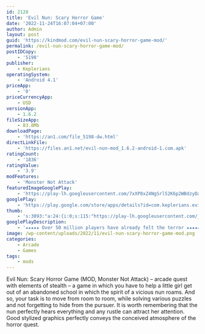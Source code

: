 ```yaml
---
id: 2128
title: 'Evil Nun: Scary Horror Game'
date: '2022-11-24T16:07:04+07:00'
author: Admin
layout: post
guid: 'https://kindmod.com/evil-nun-scary-horror-game-mod/'
permalink: /evil-nun-scary-horror-game-mod/
postIDCopy:
    - '5198'
publisher:
    - Keplerians
operatingSystem:
    - 'Android 4.1'
priceApp:
    - '0'
priceCurrencyApp:
    - USD
versionApp:
    - 1.6.2
fileSizeApp:
    - 83.8Mb
downloadPage:
    - 'https://an1.com/file_5198-dw.html'
directLinkFile:
    - 'https://files.an1.net/evil-nun-mod_1.6.2-android-1.com.apk'
ratingCount:
    - '1836'
ratingValue:
    - '3.9'
modFeatures:
    - 'Monster Not Attack'
featuredImageGooglePlay:
    - 'https://play-lh.googleusercontent.com/7xXP8xZ4NgSrl52K6p2WBdzyDampt-ePshMA61MiqWFkDfuiRwmWG8o2zLlL4R0yiT7A'
googlePlay:
    - 'https://play.google.com/store/apps/details?id=com.keplerians.evilnun'
thumb:
    - 's:3093:"a:24:{i:0;s:115:"https://play-lh.googleusercontent.com/_85FDIa5I9s4aymvN9VHwL4BmbWsAafXP55u9e35unz-DpURW9tKPtxsQ1g8Y36jeVg=w526-h296";i:1;s:114:"https://play-lh.googleusercontent.com/zi46f5Yar7BM1isOsIU0wjKqAdRqS8qnFO3Fw5gk7NvrNWP3sG1tYJjGsRPgEgsQoQ=w526-h296";i:2;s:115:"https://play-lh.googleusercontent.com/DgmrI2FhmUOy6KoeY4jFnr7XH-eQt__aOuytRhDGRU5ymCdYN9jp4D6-Pastsd3XnZc=w526-h296";i:3;s:116:"https://play-lh.googleusercontent.com/ERuCEZe6Cf0kclzGUIGnxqv-JGhvO6wrNriT8JiJs24-1bXlhqG45pL2pWAA47mq27fm=w526-h296";i:4;s:115:"https://play-lh.googleusercontent.com/mMURSgEkl8qtR13heV3rLZklLMmOaQZLxtuDleaHQPQxWLWGM4335tQKs15ssjTaAZE=w526-h296";i:5;s:116:"https://play-lh.googleusercontent.com/_RR-ZQudEdBqSTca81br2ogQuv5IwEt118ANnqArHE0IIg-hvkgZL019krLRkL04wOVx=w526-h296";i:6;s:115:"https://play-lh.googleusercontent.com/1_QA_g_vTY-VCfd3izil1R-NZpG6sTDax1NB4fIZO133mwQ0m9CXbJxs8zjN2WeZQn4=w526-h296";i:7;s:114:"https://play-lh.googleusercontent.com/LPL86n7p89dWJp4YKngZWPrtJMKiidU1_i_6tYqbWAIoPuegXHn_uCs_kzKZV3bAtA=w526-h296";i:8;s:115:"https://play-lh.googleusercontent.com/luJeoOcPNzDgBD73WUV_K9ek9HtiOFkX0cMo5xKu6i2m2awQQpUVPGuLfe8-MnUQ7QU=w526-h296";i:9;s:115:"https://play-lh.googleusercontent.com/SmafwdnZBvq_d6yRFyNefqepoT8Zc31qmasANggrzYEYw4MVfZAlwGYq8CRKUiQ4mDs=w526-h296";i:10;s:114:"https://play-lh.googleusercontent.com/vgSqJE0ycxxce2nt2PppinOa8yVp9RFXU6BB5u1uoeiJvVCgLPVAOH9CQSHa8YPpig=w526-h296";i:11;s:115:"https://play-lh.googleusercontent.com/wPepUGF80kDQXHi9u1RaoobTe1fpDWtXFuKeN9QpcqVIQ1bp8uHMQjglWNNk1n-8R9A=w526-h296";i:12;s:114:"https://play-lh.googleusercontent.com/xgqratEc7QuNd6bFrelQ2_8fYdJJalEQZQ_XAYPM4regD3v0SYPPSfT9wCTSE61ZvA=w526-h296";i:13;s:116:"https://play-lh.googleusercontent.com/WiqgGTBDIJJWCl3Zbd6BVI04tRip3CS_CHYubZ2kcKHrhzReWu2aqj7dy_VQOVpridC1=w526-h296";i:14;s:116:"https://play-lh.googleusercontent.com/RJzu3ANJu0lNlRcX2QF-FJLBclEQuzJWt9Y9NvsOCLrm0sk2lGQ3cU1yvmv0s-z22ywx=w526-h296";i:15;s:115:"https://play-lh.googleusercontent.com/Ytox7aJD_Ed0GVHSh1uZoDG-Now40HuT5pfkDF5sxVe3a29Q-JcG1E-m1cSzKJ7n8o8=w526-h296";i:16;s:115:"https://play-lh.googleusercontent.com/uZJsGc5iECa5R81fwi4TqHtbVOApofZGyto2hb4Bu_2vCzjo0MfSm0vLSZKqw0JRqXY=w526-h296";i:17;s:114:"https://play-lh.googleusercontent.com/80NKLhcRRsawltSqF-1t2NxL99hnSCpR99n5qDRaK7vC4RuAabRUdQAElxKwB2W__w=w526-h296";i:18;s:116:"https://play-lh.googleusercontent.com/eINf1DEgM-37Es_1P57aA1vK4sA4bUZ5j3TS7CfPT3N_qzPvjxGuB6EP-rKzZWWpqec-=w526-h296";i:19;s:116:"https://play-lh.googleusercontent.com/424LfhvrLvk17qUVJf5MaEcNlcKxP0GHRvqDfp-luIWFI3ozXmnC2t_lGejgi2xIr_2U=w526-h296";i:20;s:115:"https://play-lh.googleusercontent.com/kv12yRk1VuE8BzgAY_QBdpsxXmWktEUC_jVgYQFsTaM-GjPH08r89WHz9xsU_nmblGI=w526-h296";i:21;s:115:"https://play-lh.googleusercontent.com/n2XAqz4NPa1mWharDA_5Hn_EYmFVXkz4FSxRbhbr0mwIsmGsXLdcvK_es_iQ7PkGszo=w526-h296";i:22;s:115:"https://play-lh.googleusercontent.com/JxHvRtUejvh3FQC0qSxn0NPoJ5knK6C0yu0AAH4xo4GyvY_T0arkkx6DhzsPFgwzBGU=w526-h296";i:23;s:114:"https://play-lh.googleusercontent.com/8GLtBFcx-uOeUTT7zU7lCt8PwOeHj7DUK_NkDLItyq6Yq8DNSUhDwRd-7y-ocBbcHw=w526-h296";}";'
googlePlayDescription:
    - '★★★★★ Over 50 million players have already felt the terror ★★★★★★After receiving a mysterious invitation to a summer camp, you are captured by Sister Madeline inside Eagle''s Junior High School. Now, your mission is to escape the school before Sister Madeline manages to complete her evil plan. Explore the school as you escape from Sister Madeline in your quest to regain your freedom. Solve puzzles and challenges until you find one of the multiple escape routes in the game.Discover the secrets hidden in the laundry room and the mysterious boy with blue hands to complete the game 100%.'
image: /wp-content/uploads/2022/11/evil-nun-scary-horror-game-mod.png
categories:
    - Arcade
    - Games
tags:
    - mods
---
```


Evil Nun: Scary Horror Game (MOD, Monster Not Attack) – arcade quest with elements of stealth – a game in which you have to help a little girl get out of an abandoned school in which the spirit of a vicious nun roams. And so, your task is to move from room to room, while solving various puzzles and not forgetting to hide from the pursuer. It is worth remembering that the nun perfectly hears everything and any rustle can attract her attention. Good stylized graphics perfectly conveys the conceived atmosphere of the horror quest.